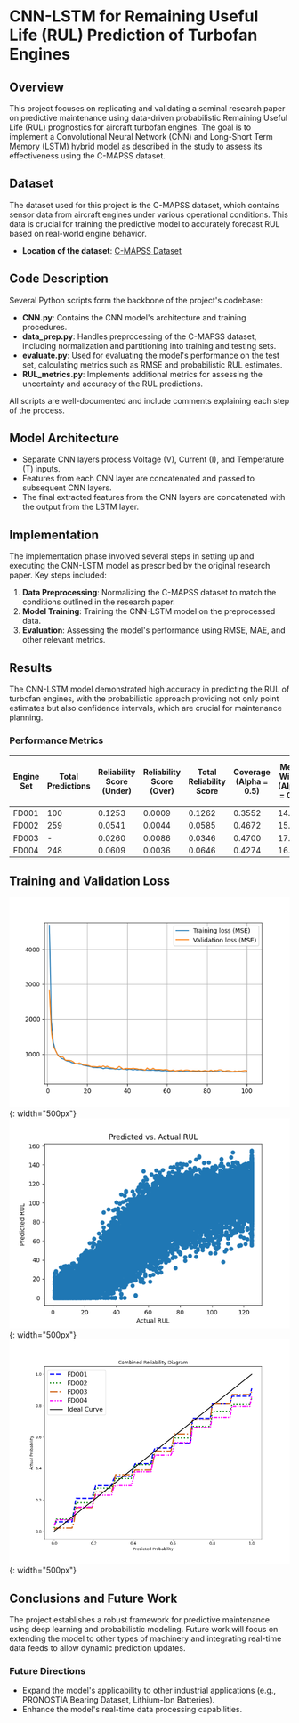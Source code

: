 # CNN-LSTM for Remaining Useful Life (RUL) Prediction of Turbofan Engines

## Overview

This project focuses on replicating and validating a seminal research paper on predictive maintenance using data-driven probabilistic Remaining Useful Life (RUL) prognostics for aircraft turbofan engines. The goal is to implement a Convolutional Neural Network (CNN) and Long-Short Term Memory (LSTM) hybrid model as described in the study to assess its effectiveness using the C-MAPSS dataset.

## Dataset

The dataset used for this project is the C-MAPSS dataset, which contains sensor data from aircraft engines under various operational conditions. This data is crucial for training the predictive model to accurately forecast RUL based on real-world engine behavior.

- **Location of the dataset**: [C-MAPSS Dataset](https://github.com/TheBriteGroup/Elijah/tree/main/Assigned/CNN/Data)

## Code Description

Several Python scripts form the backbone of the project's codebase:

- **CNN.py**: Contains the CNN model's architecture and training procedures.
- **data_prep.py**: Handles preprocessing of the C-MAPSS dataset, including normalization and partitioning into training and testing sets.
- **evaluate.py**: Used for evaluating the model's performance on the test set, calculating metrics such as RMSE and probabilistic RUL estimates.
- **RUL_metrics.py**: Implements additional metrics for assessing the uncertainty and accuracy of the RUL predictions.

All scripts are well-documented and include comments explaining each step of the process.

## Model Architecture

- Separate CNN layers process Voltage (V), Current (I), and Temperature (T) inputs.
- Features from each CNN layer are concatenated and passed to subsequent CNN layers.
- The final extracted features from the CNN layers are concatenated with the output from the LSTM layer.

## Implementation

The implementation phase involved several steps in setting up and executing the CNN-LSTM model as prescribed by the original research paper. Key steps included:

1. **Data Preprocessing**: Normalizing the C-MAPSS dataset to match the conditions outlined in the research paper.
2. **Model Training**: Training the CNN-LSTM model on the preprocessed data.
3. **Evaluation**: Assessing the model's performance using RMSE, MAE, and other relevant metrics.

## Results

The CNN-LSTM model demonstrated high accuracy in predicting the RUL of turbofan engines, with the probabilistic approach providing not only point estimates but also confidence intervals, which are crucial for maintenance planning.

### Performance Metrics

| Engine Set | Total Predictions | Reliability Score (Under) | Reliability Score (Over) | Total Reliability Score | Coverage (Alpha = 0.5) | Mean Width (Alpha = 0.5) | Coverage (Alpha = 0.9) | Mean Width (Alpha = 0.9) | Coverage (Alpha = 0.95) | Mean Width (Alpha = 0.95) | RMSE  | MAE   | Mean Variance | Mean Std Dev |
|------------|--------------------|---------------------------|--------------------------|-------------------------|-------------------------|--------------------------|------------------------|--------------------------|-------------------------|--------------------------|-------|-------|---------------|--------------|
| FD001      | 100              | 0.1253                    | 0.0009                   | 0.1262                  | 0.3552                  | 14.42                    | 0.7660                 | 34.71                    | 0.7660                  | 34.71                    | 15.38 | 12.04 | 113.04        | 10.40        |
| FD002      | 259                | 0.0541                    | 0.0044                   | 0.0585                  | 0.4672                  | 15.32                    | 0.8185                 | 36.14                    | 0.8185                  | 36.14                    | 14.18 | 10.79 | 123.42        | 10.91        |
| FD003      | -                  | 0.0260                    | 0.0086                   | 0.0346                  | 0.4700                  | 17.02                    | 0.9000                 | 39.84                    | 0.9000                  | 39.84                    | 13.06 | 10.39 | 155.01        | 12.16        |
| FD004      | 248                | 0.0609                    | 0.0036                   | 0.0646                  | 0.4274                  | 16.09                    | 0.8105                 | 38.85                    | 0.8105                  | 38.85                    | 15.97 | 12.01 | 139.90        | 11.59        |

## Training and Validation Loss

![Training and Validation Loss](Assigned/CNN/MSE_vs_epochs.png){: width="500px"}
![Predicted RUL vs Actual](cnn_figures/FD001/Predicted_RUL_vs._Actual_RUL_ALL.png){: width="500px"}
![Combined Reliability Diagram](<cnn_figures/Combined Reliability Diagram.png>){: width="500px"}

## Conclusions and Future Work

The project establishes a robust framework for predictive maintenance using deep learning and probabilistic modeling. Future work will focus on extending the model to other types of machinery and integrating real-time data feeds to allow dynamic prediction updates.

### Future Directions

- Expand the model's applicability to other industrial applications (e.g., PRONOSTIA Bearing Dataset, Lithium-Ion Batteries).
- Enhance the model's real-time data processing capabilities.

